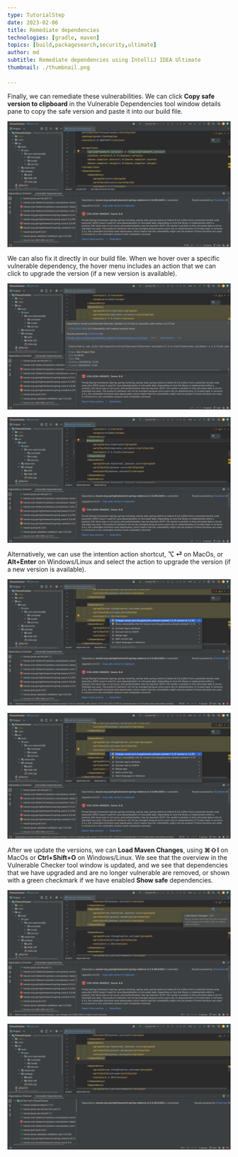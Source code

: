 ```yaml
---
type: TutorialStep
date: 2023-02-06
title: Remediate dependencies
technologies: [gradle, maven]
topics: [build,packagesearch,security,ultimate]
author: md
subtitle: Remediate dependencies using IntelliJ IDEA Ultimate
thumbnail: ./thumbnail.png

---
```


Finally, we can remediate these vulnerabilities. We can click **Copy safe version to clipboard** in the Vulnerable Dependencies tool window details pane to copy the safe version and paste it into our build file.

![Copy safe version to clipboard](copy-to-clipboard.png)

We can also fix it directly in our build file. When we hover over a specific vulnerable dependency, the hover menu includes an action that we can click to upgrade the version (if a new version is available).

![Show hover](fix-from-hover.png)

![Fixed version from hover](fixed-from-hover.png)

Alternatively, we can use the intention action shortcut, **⌥ ⏎** on MacOs, or **Alt+Enter** on Windows/Linux and select the action to upgrade the version (if a new version is available).

![Show context actions](context-actions.png)

![Fixed version from context actions](context-actions.png)

After we update the versions, we can **Load Maven Changes**, using **⌘⇧I** on MacOs or **Ctrl+Shift+O** on Windows/Linux. We see that the overview in the Vulnerable Checker tool window is updated, and we see that dependencies that we have upgraded and are no longer vulnerable are removed, or shown with a green checkmark if we have enabled **Show safe** dependencies.

![Load Maven Changes](load-maven-changes.png)

![Updated](updated.png)
